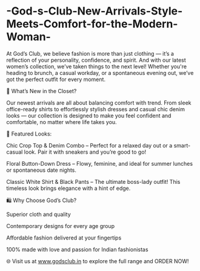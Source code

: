# -God-s-Club-New-Arrivals-Style-Meets-Comfort-for-the-Modern-Woman-

At God’s Club, we believe fashion is more than just clothing — it’s a reflection of your personality, confidence, and spirit. And with our latest women’s collection, we’ve taken things to the next level! Whether you're heading to brunch, a casual workday, or a spontaneous evening out, we’ve got the perfect outfit for every moment.

👗 What’s New in the Closet?

Our newest arrivals are all about balancing comfort with trend. From sleek office-ready shirts to effortlessly stylish dresses and casual chic denim looks — our collection is designed to make you feel confident and comfortable, no matter where life takes you.

💫 Featured Looks:

Chic Crop Top & Denim Combo – Perfect for a relaxed day out or a smart-casual look. Pair it with sneakers and you’re good to go!

Floral Button-Down Dress – Flowy, feminine, and ideal for summer lunches or spontaneous date nights.

Classic White Shirt & Black Pants – The ultimate boss-lady outfit! This timeless look brings elegance with a hint of edge.

🛍️ Why Choose God’s Club?

Superior cloth and quality

Contemporary designs for every age group

Affordable fashion delivered at your fingertips

100% made with love and passion for Indian fashionistas

🌐 Visit us at www.godsclub.in to explore the full range and ORDER NOW!
